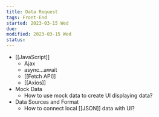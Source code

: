 ```yaml
---
title: Data Request
tags: Front-End
started: 2023-03-15 Wed
due:
modified: 2023-03-15 Wed
status:
---
```

- [[JavaScript]]
	- Ajax
	- async...await
	- [[Fetch API]]
	- [[Axios]]
- Mock Data
	- How to use mock data to create UI displaying data? 
- Data Sources and Format
	- How to connect local [[JSON]] data with UI?